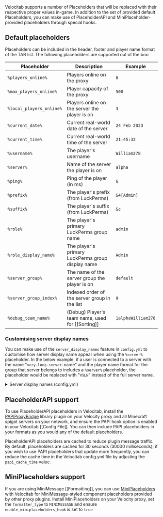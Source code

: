 Velocitab supports a number of Placeholders that will be replaced with their respective proper values in-game. In addition to the set of provided default Placeholders, you can make use of PlaceholderAPI and MiniPlaceholder-provided placeholders through special hooks.

## Default placeholders
Placeholders can be included in the header, footer and player name format of the TAB list. The following placeholders are supported out of the box:

| Placeholder              | Description                                       | Example            |
|--------------------------|---------------------------------------------------|--------------------|
| `%players_online%`       | Players online on the proxy                       | `6`                |
| `%max_players_online%`   | Player capacity of the proxy                      | `500`              |
| `%local_players_online%` | Players online on the server the player is on     | `3`                |
| `%current_date%`         | Current real-world date of the server             | `24 Feb 2023`      |
| `%current_time%`         | Current real-world time of the server             | `21:45:32`         |
| `%username%`             | The player's username                             | `William278`       |
| `%server%`               | Name of the server the player is on               | `alpha`            |
| `%ping%`                 | Ping of the player (in ms)                        | `6`                |
| `%prefix%`               | The player's prefix (from LuckPerms)              | `&4[Admin]`        |
| `%suffix%`               | The player's suffix (from LuckPerms)              | `&c `              |
| `%role%`                 | The player's primary LuckPerms group name         | `admin`            |
| `%role_display_name%`    | The player's primary LuckPerms group display name | `Admin`            |
| `%server_group%`         | The name of the server group the player is on     | `default`          |
| `%server_group_index%`   | Indexed order of the server group in the list     | `0`                |
| `%debug_team_name%`      | (Debug) Player's team name, used for [[Sorting]]  | `1alphaWilliam278` |

### Customising server display names
You can make use of the `server_display_names` feature in `config.yml` to customise how server display name appear when using the `%server%` placeholder. In the below example, if a user is connected to a server with the name "`very-long-server-`name" and the player name format for the group that server belongs to includes a `%server%` placeholder, the placeholder would be replaced with "`VSLN`" instead of the full server name.

<details>
<summary>Server display names (config.yml)</summary>

```yaml
# Define custom names to be shown in the TAB list for specific server names.
# If no custom display name is provided for a server, its original name will be used.
server_display_names:
  very-long-server-name: VLSN
```
</details>

## PlaceholderAPI support
To use PlaceholderAPI placeholders in Velocitab, install the [PAPIProxyBridge](https://modrinth.com/plugin/papiproxybridge) library plugin on your Velocity proxy and all Minecraft spigot servers on your network, and ensure the PAPI hook option is enabled in your Velocitab [[Config File]]. You can then include PAPI placeholders in your formats as you would any of the default placeholders.

PlaceholderAPI placeholders are cached to reduce plugin message traffic. By default, placeholders are cached for 30 seconds (30000 milliseconds); if you wish to use PAPI placeholders that update more frequently, you can reduce the cache time in the Velocitab config.yml file by adjusting the `papi_cache_time` value.

## MiniPlaceholders support
If you are using MiniMessage [[Formatting]], you can use [MiniPlaceholders](https://github.com/MiniPlaceholders/MiniPlaceholders) with Velocitab for MiniMessage-styled component placeholders provided by other proxy plugins. Install MiniPlaceholders on your Velocity proxy, set the `formatter_type` to `MINIMESSAGE` and ensure `enable_miniplaceholders_hook` is set to `true`